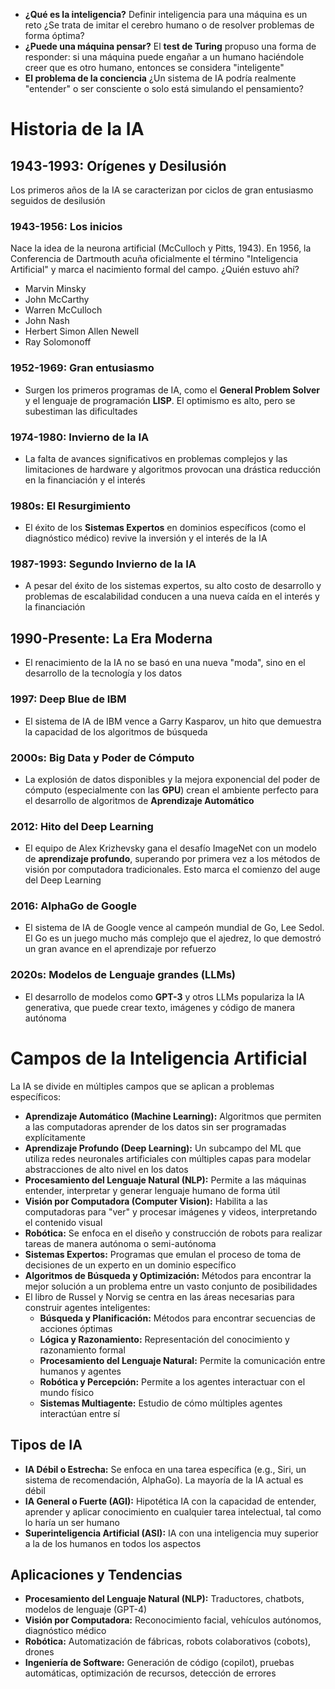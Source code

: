 - **¿Qué es la inteligencia?** Definir inteligencia para una máquina es un reto ¿Se trata de imitar el cerebro humano o de resolver problemas de forma óptima?
- **¿Puede una máquina pensar?** El **test de Turing** propuso una forma de responder: si una máquina puede engañar a un humano haciéndole creer que es otro humano, entonces se considera "inteligente"
- **El problema de la conciencia** ¿Un sistema de IA podría realmente "entender" o ser consciente o solo está simulando el pensamiento?
# Historia de la IA
## 1943-1993: Orígenes y Desilusión
Los primeros años de la IA se caracterizan por ciclos de gran entusiasmo seguidos de desilusión
### 1943-1956: Los inicios
Nace la idea de la neurona artificial (McCulloch y Pitts, 1943). En 1956, la Conferencia de Dartmouth acuña oficialmente el término "Inteligencia Artificial" y marca el nacimiento formal del campo.
¿Quién estuvo ahí?
- Marvin Minsky
- John McCarthy
- Warren McCulloch
- John Nash
- Herbert Simon
  Allen Newell
- Ray Solomonoff
### 1952-1969: Gran entusiasmo
- Surgen los primeros programas de IA, como el **General Problem Solver** y el lenguaje de programación **LISP**. El optimismo es alto, pero se subestiman las dificultades
### 1974-1980: Invierno de la IA
- La falta de avances significativos en problemas complejos y las limitaciones de hardware y algoritmos provocan una drástica reducción en la financiación y el interés
### 1980s: El Resurgimiento
- El éxito de los **Sistemas Expertos** en dominios específicos (como el diagnóstico médico) revive la inversión y el interés de la IA
### 1987-1993: Segundo Invierno de la IA
- A pesar del éxito de los sistemas expertos, su alto costo de desarrollo y problemas de escalabilidad conducen a una nueva caída en el interés y la financiación
## 1990-Presente: La Era Moderna
- El renacimiento de la IA no se basó en una nueva "moda", sino en el desarrollo de la tecnología y los datos
### 1997: Deep Blue de IBM
- El sistema de IA de IBM vence a Garry Kasparov, un hito que demuestra la capacidad de los algoritmos de búsqueda
### 2000s: Big Data y Poder de Cómputo
- La explosión de datos disponibles y la mejora exponencial del poder de cómputo (especialmente con las **GPU**) crean el ambiente perfecto para el desarrollo de algoritmos de **Aprendizaje Automático**
### 2012: Hito del Deep Learning
- El equipo de Alex Krizhevsky gana el desafío ImageNet con un modelo de **aprendizaje profundo**, superando por primera vez a los métodos de visión por computadora tradicionales. Esto marca el comienzo del auge del Deep Learning
### 2016: AlphaGo de Google
- El sistema de IA de Google vence al campeón mundial de Go, Lee Sedol. El Go es un juego mucho más complejo que el ajedrez, lo que demostró un gran avance en el aprendizaje por refuerzo
### 2020s: Modelos de Lenguaje grandes (LLMs)
- El desarrollo de modelos como **GPT-3** y otros LLMs populariza la IA generativa, que puede crear texto, imágenes y código de manera autónoma
# Campos de la Inteligencia Artificial
La IA se divide en múltiples campos que se aplican a problemas específicos:
- **Aprendizaje Automático (Machine Learning):** Algoritmos que permiten a las computadoras aprender de los datos sin ser programadas explícitamente
- **Aprendizaje Profundo (Deep Learning):** Un subcampo del ML que utiliza redes neuronales artificiales con múltiples capas para modelar abstracciones de alto nivel en los datos
- **Procesamiento del Lenguaje Natural (NLP):** Permite a las máquinas entender, interpretar y generar lenguaje humano de forma útil
- **Visión por Computadora (Computer Vision):** Habilita a las computadoras para "ver" y procesar imágenes y videos, interpretando el contenido visual
- **Robótica:** Se enfoca en el diseño y construcción de robots para realizar tareas de manera autónoma o semi-autónoma
- **Sistemas Expertos:** Programas que emulan el proceso de toma de decisiones de un experto en un dominio específico
- **Algoritmos de Búsqueda y Optimización:** Métodos para encontrar la mejor solución a un problema entre un vasto conjunto de posibilidades
- El libro de Russel y Norvig se centra en las áreas necesarias para construir agentes inteligentes:
	- **Búsqueda y Planificación:** Métodos para encontrar secuencias de acciones óptimas
	- **Lógica y Razonamiento:** Representación del conocimiento y razonamiento formal
	- **Procesamiento del Lenguaje Natural:** Permite la comunicación entre humanos y agentes
	- **Robótica y Percepción:** Permite a los agentes interactuar con el mundo físico
	- **Sistemas Multiagente:** Estudio de cómo múltiples agentes interactúan entre sí
## Tipos de IA
- **IA Débil o Estrecha:** Se enfoca en una tarea específica (e.g., Siri, un sistema de recomendación, AlphaGo). La mayoría de la IA actual es débil
- **IA General o Fuerte (AGI):** Hipotética IA con la capacidad de entender, aprender y aplicar conocimiento en cualquier tarea intelectual, tal como lo haría un ser humano
- **Superinteligencia Artificial (ASI):** IA con una inteligencia muy superior a la de los humanos en todos los aspectos
## Aplicaciones y Tendencias
- **Procesamiento del Lenguaje Natural (NLP):** Traductores, chatbots, modelos de lenguaje (GPT-4)
- **Visión por Computadora:** Reconocimiento facial, vehículos autónomos, diagnóstico médico
- **Robótica:** Automatización de fábricas, robots colaborativos (cobots), drones
- **Ingeniería de Software:** Generación de código (copilot), pruebas automáticas, optimización de recursos, detección de errores